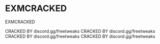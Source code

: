 # EXMCRACKED
EXMCRACKED

CRACKED BY discord.gg/freetweaks
CRACKED BY discord.gg/freetweaks
CRACKED BY discord.gg/freetweaks
CRACKED BY discord.gg/freetweaks
